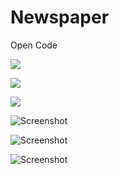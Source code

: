 # Newspaper
Open Code

![](http:/media.giphy.com/media/APq0XFdvcrrSbUQAkv/giphy.gif)

![](http://i.imgur.com/Ssfp7.gif)

![](http://media.giphy.com/media/APq0XFdvcrrSbUQAkv/giphy.gif)

![Screenshot](https://lh3.googleusercontent.com/rEN1WU9UQBjgqXeHDXxYK158CE53ZdWkOk3mDcjP5Ef6_2WN7QnJOHrzjgPyJJkyOw=w3384-h1604-rw)

![Screenshot](https://lh3.googleusercontent.com/wdoKMN39C75SzwOK9mJ08Bathd5ZhO9bfurvEHUmty366mC7ebjJsNrXNwQmE_uen4o=w3384-h1604-rw)

![Screenshot](https://lh3.googleusercontent.com/wAFMQbhWZQJ7CTZUDY5OqBb2i1LPDlGooH4wp4LlXMkvSR9CAaPIcAqrSdAOKwHhHOg=w3384-h1604-rw)
